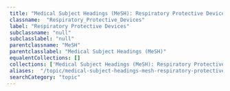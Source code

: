 ```yaml
--- 
 title: "Medical Subject Headings (MeSH): Respiratory Protective Devices" 
 classname:  "Respiratory_Protective_Devices" 
 label: "Respiratory Protective Devices" 
 subclassname: "null" 
 subclasslabel: "null" 
 parentclassname: "MeSH" 
 parentclasslabel: "Medical Subject Headings (MeSH)" 
 equalentCollections: [] 
 collections: ['Medical Subject Headings (MeSH): Respiratory Protective Devices']
 aliases:  "/topic/medical-subject-headings-mesh-respiratory-protective-devices"  
 searchCategory: "topic" 
---
```

